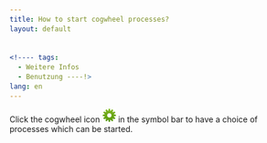```yaml
---
title: How to start cogwheel processes?
layout: default


<!---- tags:
  - Weitere Infos
  - Benutzung ----!>
lang: en
---
```


Click the cogwheel icon ![printpreview](/images/icons/Process24.png) in the symbol bar to have a choice of processes which can be started.
